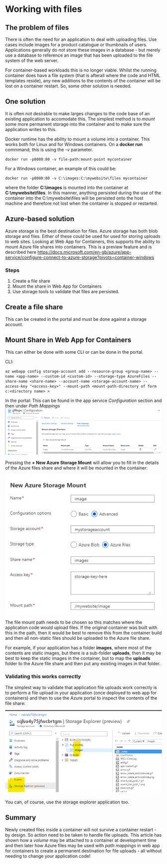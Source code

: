 # Working with files

## The problem of files
There is often the need for an application to deal with uploading files. Use cases include images for a product catalogue or thumbnails of users.
Applications generally do not store these images in a database - but merely use a database to reference an image that has been uploaded to the file system of the web server.

For container-based workloads this is no longer viable. Whilst the running container does have a file system (that is afterall where the code and HTML templates reside), any new additions to the contents of the container will be lost on a container restart. So, some other solution is needed.

## One solution
It is often not desirable to make larges changes to the code base of an existing application to accomodate this. The simplest method is to *mount* some more permanent storage into the container and to make sure the application writes to this.

Docker runtime has the ability to mount a volume into a container. This works both for Linux and for Windows containers. On a **docker run** commmand, this is using the *-v* parameter.

```
docker run -p8080:80 -v file-path:mount-point mycontainer
```

For a Windows container, an example of this could be:

```
docker run -p8080:80 -v C:\images:C:\mywebsite\files mycontainer
```

where the folder **C:\images** is mounted into the container at **C:\mywebsite\files**. In this manner, anything persisted during the use of the container into the C:\mywebsite\files will be persisted onto the host machine and therefore not lost when the container is stopped or restarted.

## Azure-based solution
Azure storage is the best destination for files. Azure storage has both blob storage and files. Either of these could be used for used for storing uploads to web sites. Looking at Web App for Containers, this supports the ability to mount Azure file shares into containers. This is a preview feature and is described here https://docs.microsoft.com/en-gb/azure/app-service/configure-connect-to-azure-storage?pivots=container-windows

### Steps
1. Create a file share
2. Mount the share in Web App for Containers
3. Use storage tools to validate that files are persisted.

## Create a file share
This can be created in the portal and must be done against a storage account.

## Mount Share in Web App for Containers
This can either be done with some CLI or can be done in the portal.

CLI:
```
az webapp config storage-account add --resource-group <group-name> --name <app-name> --custom-id <custom-id> --storage-type AzureFiles --share-name <share-name> --account-name <storage-account-name> --access-key "<access-key>" --mount-path <mount-path-directory of form c:<directory name> >
```
In the portal:
This can be found in the app service *Configuration* section and then under *Path Mappings*
![Path Mappings](/mount-storage-web-app-overview.png)

Pressing the **+ New Azure Storage Mount** will allow you to fill in the details of the Azure files share and where it will be mounted in the container:

![Add a file mount](/mount-storage-web-app.png)

The file mount path needs to be chosen so this matches where the application code would upload files. If the original container was built with this in the path, then it would be best to remove this from the container build and then all non-static files should be uploaded to the Azure file share.

For example, if your application has a folder **images**, where most of the contents are static images, but there is a sub-folder **uploads**, then it may be best to keep the static images in the container, but to map the **uploads** folder to the Azure file share and then put any existing images in that folder.

### Validating this works correctly
The simplest way to validate that application file uploads work correctly is to perform a file upload in your application (once deployed to web app for containers) and then to use the Azure portal to inspect the contents of the file share:

![storage explorer portal](/storage-explorer-portal.png)

You can, of course, use the storage explorer application too.


## Summary
Newly created files inside a container will not survive a container restart - by design. So action need to be taken to handle file uploads. This article has shown how a *volume* may be attached to a container at development time and then later how Azure files may be used with *path mappings* in web app for containers to create a permanent destination for file uploads - all without needing to change your application code!
